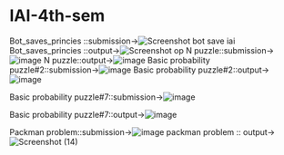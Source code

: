 # IAI-4th-sem
Bot_saves_princies ::submission->![Screenshot  bot save iai](https://github.com/hmmayank26/IAI-4th-sem/assets/123865375/4bbc0eaa-5607-4fe2-8f53-a20ac80ae3b9)
Bot_saves_princies ::output->![Screenshot op](https://github.com/hmmayank26/IAI-4th-sem/assets/123865375/be6850b9-38d7-47d9-8eb8-efbef5702794)
N puzzle::submission->![image](https://github.com/hmmayank26/IAI-4th-sem/assets/123865375/7c69962c-bda1-4aea-9aaa-a1eb821b1bba)
N puzzle::output->![image](https://github.com/hmmayank26/IAI-4th-sem/assets/123865375/f5f2869e-58ee-4e91-bc29-c65b4744b8e0)
Basic probability puzzle#2::submission->![image](https://github.com/hmmayank26/IAI-4th-sem/assets/123865375/15ddffed-b2fc-48ab-a2f6-02a2bd772047)
Basic probability puzzle#2::output->![image](https://github.com/hmmayank26/IAI-4th-sem/assets/123865375/baaee77a-20cd-4527-b053-5e0e018decb4)

Basic probability puzzle#7::submission->![image](https://github.com/hmmayank26/IAI-4th-sem/assets/123865375/dd7fc1b9-e716-4f5c-923c-534f96d2e81f)

Basic probability puzzle#7::output->![image](https://github.com/hmmayank26/IAI-4th-sem/assets/123865375/e56e4775-93e2-47f9-afb1-1ce9b396b0e2)

Packman problem::submission->![image](https://github.com/hmmayank26/IAI-4th-sem/assets/123865375/0f1c3712-79f3-414b-bb9a-1a6747421cb3)
packman problem :: output->![Screenshot (14)](https://github.com/hmmayank26/IAI-4th-sem/assets/123865375/0be14ad9-549a-45ca-a8d6-2e5e72f9537b)

